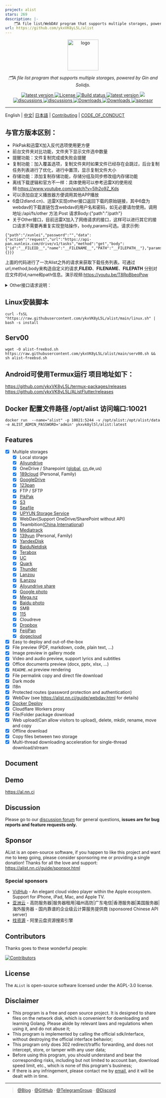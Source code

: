 ```yaml
---
project: alist
stars: 269
description: |-
    🗂️A file list/WebDAV program that supports multiple storages, powered by Gin and Solidjs. / 一个支持多存储的文件列表/WebDAV程序，使用 Gin 和 Solidjs。
url: https://github.com/ykxVK8yL5L/alist
---
```


<div align="center">
  <a href="https://alist.nn.ci"><img width="100px" alt="logo" src="https://cdn.jsdelivr.net/gh/alist-org/logo@main/logo.svg"/></a>
  <p><em>🗂️A file list program that supports multiple storages, powered by Gin and Solidjs.</em></p>
<div>
  <a href="https://goreportcard.com/report/github.com/alist-org/alist/v3">
    <img src="https://goreportcard.com/badge/github.com/alist-org/alist/v3" alt="latest version" />
  </a>
  <a href="https://github.com/Xhofe/alist/blob/main/LICENSE">
    <img src="https://img.shields.io/github/license/Xhofe/alist" alt="License" />
  </a>
  <a href="https://github.com/Xhofe/alist/actions?query=workflow%3ABuild">
    <img src="https://img.shields.io/github/actions/workflow/status/Xhofe/alist/build.yml?branch=main" alt="Build status" />
  </a>
  <a href="https://github.com/Xhofe/alist/releases">
    <img src="https://img.shields.io/github/release/Xhofe/alist" alt="latest version" />
  </a>
  <a title="Crowdin" target="_blank" href="https://crwd.in/alist">
    <img src="https://badges.crowdin.net/alist/localized.svg">
  </a>
</div>
<div>
  <a href="https://github.com/Xhofe/alist/discussions">
    <img src="https://img.shields.io/github/discussions/Xhofe/alist?color=%23ED8936" alt="discussions" />
  </a>
  <a href="https://discord.gg/F4ymsH4xv2">
    <img src="https://img.shields.io/discord/1018870125102895134?logo=discord" alt="discussions" />
  </a>
  <a href="https://github.com/Xhofe/alist/releases">
    <img src="https://img.shields.io/github/downloads/Xhofe/alist/total?color=%239F7AEA&logo=github" alt="Downloads" />
  </a>
  <a href="https://hub.docker.com/r/xhofe/alist">
    <img src="https://img.shields.io/docker/pulls/xhofe/alist?color=%2348BB78&logo=docker&label=pulls" alt="Downloads" />
  </a>
  <a href="https://alist.nn.ci/guide/sponsor.html">
    <img src="https://img.shields.io/badge/%24-sponsor-F87171.svg" alt="sponsor" />
  </a>
</div>
</div>

---

English | [中文](./README_cn.md)| [日本語](./README_ja.md) | [Contributing](./CONTRIBUTING.md) | [CODE_OF_CONDUCT](./CODE_OF_CONDUCT.md)

## 与官方版本区别： 
- PikPak和迅雷X加入反代选项使用更方便
- 前台文件夹对比功能，文件夹下显示文件选中数量
- 提醒功能：文件复制完成或失败会提醒
- 复制功能：加入覆盖选项，复制文件夹时如果文件已经存在会跳过，后台复制任务列表进行了优化，进行中置顶，显示复制文件大小
- 存储功能：添加复制存储功能，存储分组及同步修改组内存储功能
- 离线下载逻辑和官方不一样：具体使用可以参考迅雷X的使用视频:<https://www.youtube.com/watch?v=5lh2o9Z_Kds>
- 可以添加自定义播放器方便调用其他APP播放
- 6盘(2dland.cn)、迅雷X实现other接口返回下载的原始链接，其中6盘为webdav的下载直链包含webdav的用户名和密码，如无必要请勿使用。调用地址:/api/fs/other   方法:Post 请求Body:{"path":"/path"}    
- 关于Other接口，目前迅雷X加入了网络请求的接口，这样可以进行其它的接口请求不需要再重复实现登陆操作，body,params可选。请求示例:
```
{"path":"/xunlei","password":"","data":{"action":"request","url":"https://api-pan.xunleix.com/drive/v1/tasks","method":"get","body":{"id":"__FILEID__","name":"__FILENAME__","PATH":"__FILEPATH__"},"params":{}}}
```
上面的代码进行了一次Alist之外的请求来获取下载任务列表。可通过url,method,body来构造自定义的请求,__FILEID__、__FILENAME__、__FILEPATH__ 分别对应文件的id,name和path信息。演示视频:<https://youtu.be/T8RpBbeoPqw>

<details>
<summary>Other接口请求说明：</summary>

<blockquote>
<details>
<summary>6盘Other接口请求说明：</summary>
  如需使用分享功能需要修改appid和secret如下：
  
  ```
	AppID      = "devDebugger/1.0"
	AppVersion = "1.0.0"
	AppSecret  = "Nkx3Y2xvZ2luLmNu"
  ```
  由于6盘不是采用http请求因此不能像迅雷X那样发送请求，固定请求格式如下:

- 获取分享列表请求:
```
{
  "path": "/2dland",
  "data": {
    "action": "share",
    "method": "list",
    "body": {
        "token": "",
        "limit":10
    }
  }
}
```

- 创建分享请求:
```
{
  "path": "/2dland",
  "data": {
    "action": "share",
    "method": "create",
    "body": {
        "path_list":["路径""],
        "lifetime":-1
    }
  }
}
```

- 获取分享信息请求:
```
{
  "path": "/2dland",
  "data": {
    "action": "share",
    "method": "get",
    "body": {
        "identity":"分享ID"
    }
  }
}
```
- 保存分享请求:
```
{
  "path": "/2dland",
  "data": {
    "action": "share",
    "method": "save",
    "body": {
        "identity":"分享ID"
    }
  }
}
```
- 删除分享请求:
```
{
  "path": "/2dland",
  "data": {
    "action": "share",
    "method": "delete",
    "body": {
        "identity":["分享ID"]
    }
  }
}
```

- 解析离线请求:
```
{
  "path": "/2dland",
  "data": {
    "action": "offline",
    "method": "parse",
    "body": {
        "url":"磁力链接",
    }
  }
}
```

- 添加离线请求:
```
{
  "path": "/2dland",
  "data": {
    "action": "offline",
    "method": "add",
    "body": {
        "url":"磁力链接",
        "save_path":"/"
    }
  }
}
```
获取离线列表:
```
{
  "path": "/2dland",
  "data": {
    "action": "offline",
    "method": "list",
    "body": {
        "token": "",
        "limit":10
    }
  }
}
```

- 删除离线请求:
```
{
  "path": "/2dland",
  "data": {
    "action": "offline",
    "method": "delete",
    "body": {
        "identity":["离线ID"]
    }
  }
}
```
</details>
</blockquote>
</details>

## Linux安装脚本
```
curl -fsSL "https://raw.githubusercontent.com/ykxVK8yL5L/alist/main/linux.sh" | bash -s install
```

## Serv00
```
wget -O alist-freebsd.sh https://raw.githubusercontent.com/ykxVK8yL5L/alist/main/serv00.sh && sh alist-freebsd.sh
```
## Android可使用Termux运行 项目地址如下：
https://github.com/ykxVK8yL5L/termux-packages/releases   
https://github.com/ykxVK8yL5L/AListFlutter/releases

## Docker 配置文件路径 /opt/alist 访问端口:10021 
```
docker run  --name="alist" -p 10021:5244 -v /opt/alist:/opt/alist/data -e ALIST_ADMIN_PASSWORD='admin' ykxvk8yl5l/alist:latest
```

## Features

- [x] Multiple storages
    - [x] Local storage
    - [x] [Aliyundrive](https://www.alipan.com/)
    - [x] OneDrive / Sharepoint ([global](https://www.office.com/), [cn](https://portal.partner.microsoftonline.cn),de,us)
    - [x] [189cloud](https://cloud.189.cn) (Personal, Family)
    - [x] [GoogleDrive](https://drive.google.com/)
    - [x] [123pan](https://www.123pan.com/)
    - [x] FTP / SFTP
    - [x] [PikPak](https://www.mypikpak.com/)
    - [x] [S3](https://aws.amazon.com/s3/)
    - [x] [Seafile](https://seafile.com/)
    - [x] [UPYUN Storage Service](https://www.upyun.com/products/file-storage)
    - [x] WebDav(Support OneDrive/SharePoint without API)
    - [x] Teambition([China](https://www.teambition.com/ ),[International](https://us.teambition.com/ ))
    - [x] [Mediatrack](https://www.mediatrack.cn/)
    - [x] [139yun](https://yun.139.com/) (Personal, Family)
    - [x] [YandexDisk](https://disk.yandex.com/)
    - [x] [BaiduNetdisk](http://pan.baidu.com/)
    - [x] [Terabox](https://www.terabox.com/main)
    - [x] [UC](https://drive.uc.cn)
    - [x] [Quark](https://pan.quark.cn)
    - [x] [Thunder](https://pan.xunlei.com)
    - [x] [Lanzou](https://www.lanzou.com/)
    - [x] [ILanzou](https://www.ilanzou.com/)
    - [x] [Aliyundrive share](https://www.alipan.com/)
    - [x] [Google photo](https://photos.google.com/)
    - [x] [Mega.nz](https://mega.nz)
    - [x] [Baidu photo](https://photo.baidu.com/)
    - [x] SMB
    - [x] [115](https://115.com/)
    - [X] Cloudreve
    - [x] [Dropbox](https://www.dropbox.com/)
    - [x] [FeijiPan](https://www.feijipan.com/)
    - [x] [dogecloud](https://www.dogecloud.com/product/oss)
- [x] Easy to deploy and out-of-the-box
- [x] File preview (PDF, markdown, code, plain text, ...)
- [x] Image preview in gallery mode
- [x] Video and audio preview, support lyrics and subtitles
- [x] Office documents preview (docx, pptx, xlsx, ...)
- [x] `README.md` preview rendering
- [x] File permalink copy and direct file download
- [x] Dark mode
- [x] I18n
- [x] Protected routes (password protection and authentication)
- [x] WebDav (see https://alist.nn.ci/guide/webdav.html for details)
- [x] [Docker Deploy](https://hub.docker.com/r/xhofe/alist)
- [x] Cloudflare Workers proxy
- [x] File/Folder package download
- [x] Web upload(Can allow visitors to upload), delete, mkdir, rename, move and copy
- [x] Offline download
- [x] Copy files between two storage
- [x] Multi-thread downloading acceleration for single-thread download/stream

## Document


## Demo

<https://al.nn.ci>

## Discussion

Please go to our [discussion forum](https://github.com/Xhofe/alist/discussions) for general questions, **issues are for bug reports and feature requests only.**

## Sponsor

AList is an open-source software, if you happen to like this project and want me to keep going, please consider sponsoring me or providing a single donation! Thanks for all the love and support:
https://alist.nn.ci/guide/sponsor.html

### Special sponsors

- [VidHub](https://okaapps.com/product/1659622164?ref=alist) - An elegant cloud video player within the Apple ecosystem. Support for iPhone, iPad, Mac, and Apple TV.
- [亚洲云](https://www.asiayun.com/aff/QQCOOQKZ) - 高防服务器|服务器租用|福州高防|广东电信|香港服务器|美国服务器|海外服务器 - 国内靠谱的企业级云计算服务提供商 (sponsored Chinese API server)
- [找资源](https://zhaoziyuan.pw/) - 阿里云盘资源搜索引擎

## Contributors

Thanks goes to these wonderful people:

[![Contributors](http://contrib.nn.ci/api?repo=alist-org/alist&repo=alist-org/alist-web&repo=alist-org/docs)](https://github.com/alist-org/alist/graphs/contributors)

## License

The `AList` is open-source software licensed under the AGPL-3.0 license.

## Disclaimer
- This program is a free and open source project. It is designed to share files on the network disk, which is convenient for downloading and learning Golang. Please abide by relevant laws and regulations when using it, and do not abuse it;
- This program is implemented by calling the official sdk/interface, without destroying the official interface behavior;
- This program only does 302 redirect/traffic forwarding, and does not intercept, store, or tamper with any user data;
- Before using this program, you should understand and bear the corresponding risks, including but not limited to account ban, download speed limit, etc., which is none of this program's business;
- If there is any infringement, please contact me by [email](mailto:i@nn.ci), and it will be dealt with in time.

---

> [@Blog](https://nn.ci/) · [@GitHub](https://github.com/Xhofe) · [@TelegramGroup](https://t.me/alist_chat) · [@Discord](https://discord.gg/F4ymsH4xv2)

